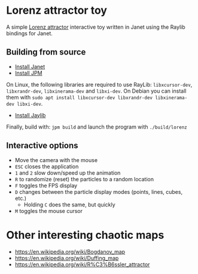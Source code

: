 # Lorenz attractor toy

A simple [Lorenz attractor](https://en.wikipedia.org/wiki/Lorenz_system) interactive toy written in Janet using the Raylib bindings for Janet.

## Building from source

* [Install Janet](https://janet-lang.org/docs/index.html)
* [Install JPM](https://janet-lang.org/docs/jpm.html)

On Linux, the following libraries are required to use RayLib: `libxcursor-dev`, `libxrandr-dev`, `libxinerama-dev` and `libxi-dev`. On Debian you can install them with `sudo apt install libxcursor-dev libxrandr-dev libxinerama-dev libxi-dev`.

* [Install Jaylib](https://github.com/janet-lang/jaylib)

Finally, build with: `jpm build` and launch the program with `./build/lorenz`

## Interactive options

* Move the camera with the mouse
* `ESC` closes the application
* `1` and `2` slow down/speed up the animation
* `R` to randomize (reset) the particles to a random location
* `F` toggles the FPS display
* `D` changes between the particle display modes (points, lines, cubes, etc.)
  * Holding `C` does the same, but quickly
* `M` toggles the mouse cursor

# Other interesting chaotic maps

* https://en.wikipedia.org/wiki/Bogdanov_map
* https://en.wikipedia.org/wiki/Duffing_map
* https://en.wikipedia.org/wiki/R%C3%B6ssler_attractor
